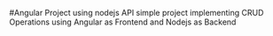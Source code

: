 #Angular Project using nodejs API
simple project implementing CRUD Operations using Angular as Frontend and Nodejs as Backend
